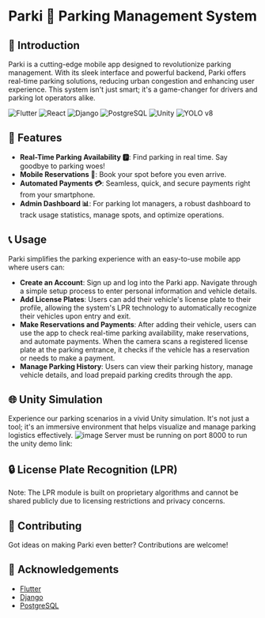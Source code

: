 
# Parki 🚗 Parking Management System

## 🌟 Introduction
Parki is a cutting-edge mobile app designed to revolutionize parking management. With its sleek interface and powerful backend, Parki offers real-time parking solutions, reducing urban congestion and enhancing user experience. This system isn't just smart; it's a game-changer for drivers and parking lot operators alike.

![Flutter](https://img.shields.io/badge/Flutter-02569B?style=for-the-badge&logo=flutter&logoColor=white)
![React](https://img.shields.io/badge/React-61DAFB?style=for-the-badge&logo=react&logoColor=black)
![Django](https://img.shields.io/badge/Django-092E20?style=for-the-badge&logo=django&logoColor=green)
![PostgreSQL](https://img.shields.io/badge/PostgreSQL-316192?style=for-the-badge&logo=postgresql&logoColor=white)
![Unity](https://img.shields.io/badge/Unity-000000?style=for-the-badge&logo=unity&logoColor=white)
![YOLO v8](https://img.shields.io/badge/YOLOv8-000000?style=for-the-badge&logo=yolo&logoColor=white)


## 🚀 Features
- **Real-Time Parking Availability 🅿️**: Find parking in real time. Say goodbye to parking woes!
- **Mobile Reservations 📱**: Book your spot before you even arrive.
- **Automated Payments 💳**: Seamless, quick, and secure payments right from your smartphone.
- **Admin Dashboard 📊**: For parking lot managers, a robust dashboard to track usage statistics, manage spots, and optimize operations.
  
## 📞 Usage
Parki simplifies the parking experience with an easy-to-use mobile app where users can:
- **Create an Account**: Sign up and log into the Parki app. Navigate through a simple setup process to enter personal information and vehicle details.
- **Add License Plates**: Users can add their vehicle's license plate to their profile, allowing the system's LPR technology to automatically recognize their vehicles upon entry and exit.
- **Make Reservations and Payments**: After adding their vehicle, users can use the app to check real-time parking availability, make reservations, and automate payments. When the camera scans a registered license plate at the parking entrance, it checks if the vehicle has a reservation or needs to make a payment.
- **Manage Parking History**: Users can view their parking history, manage vehicle details, and load prepaid parking credits through the app.


## 🌐 Unity Simulation
Experience our parking scenarios in a vivid Unity simulation. It's not just a tool; it's an immersive environment that helps visualize and manage parking logistics effectively.
![image](https://github.com/user-attachments/assets/dd1a6441-c410-4521-b377-4cdb005f9dd4)
Server must be running on port 8000 to run the unity demo
link:
## 🔒 License Plate Recognition (LPR)
Note: The LPR module is built on proprietary algorithms and cannot be shared publicly due to licensing restrictions and privacy concerns.

## 🤝 Contributing
Got ideas on making Parki even better? Contributions are welcome!

## 🙏 Acknowledgements
- [Flutter](https://flutter.dev)
- [Django](https://www.djangoproject.com)
- [PostgreSQL](https://www.postgresql.org)
